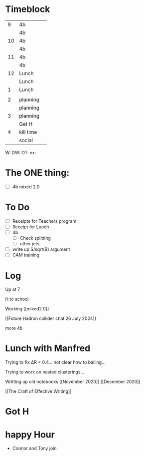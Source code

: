 # Timeblock

|     |           |     |
| --- | --------- | --- |
| 9   | 4b        |     |
|     | 4b        |     |
| 10  | 4b        |     |
|     | 4b        |     |
| 11  | 4b        |     |
|     | 4b        |     |
| 12  | Lunch     |     |
|     | Lunch     |     |
| 1   | Lunch     |     |
|     |           |     |
| 2   | planning  |     |
|     | planning  |     |
| 3   | planning  |     |
|     | Get H     |     |
| 4   | kill time |     |
|     | social    |     |

W:
DW:
OT: 
ex:

# The ONE thing: 
- [ ] 4b mixed 2.0


# To Do
- [ ] Receipts for Teachers program
- [ ] Receipt for Lunch
- [ ]  4b
	 - [ ] Check splitting
	 - [ ] other jets
- [ ] write up S/sqrt(B) argument
- [ ] CAM training

# Log

Up at 7

H to school 

Working [[mixed2.0]]

[[Future Hadron collider chat 26 July 2024]]

more 4b

# Lunch with Manfred

Trying to fix ΔR < 0.4... not clear how to bailing...

Trying to work on nested clusterings...

Writting up old notebooks
[[November 2020]]
[[December 2020]]

[[The Craft of Effective Writing]]

# Got H 

# happy Hour
* Connor and Tony join.




